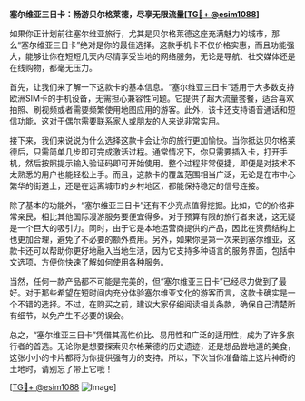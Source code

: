 **塞尔维亚三日卡：畅游贝尔格莱德，尽享无限流量[[TG💪+ @esim1088](https://t.me/s/esim1088)]**

如果你正计划前往塞尔维亚旅行，尤其是贝尔格莱德这座充满魅力的城市，那么“塞尔维亚三日卡”绝对是你的最佳选择。这款手机卡不仅价格实惠，而且功能强大，能够让你在短短几天内尽情享受当地的网络服务，无论是导航、社交媒体还是在线购物，都毫无压力。

首先，让我们来了解一下这款卡的基本信息。“塞尔维亚三日卡”适用于大多数支持欧洲SIM卡的手机设备，无需担心兼容性问题。它提供了超大流量套餐，适合喜欢拍照、刷视频或者需要频繁使用地图应用的游客。此外，该卡还支持语音通话和短信功能，这对于偶尔需要联系家人或朋友的人来说非常实用。

接下来，我们来说说为什么选择这款卡会让你的旅行更加愉快。当你抵达贝尔格莱德后，只需简单几步即可完成激活过程。通常情况下，你只需要插入卡，打开手机，然后按照提示输入验证码即可开始使用。整个过程非常便捷，即便是对技术不太熟悉的用户也能轻松上手。而且，这款卡的覆盖范围相当广泛，无论是在市中心繁华的街道上，还是在远离城市的乡村地区，都能保持稳定的信号连接。

除了基本的功能外，“塞尔维亚三日卡”还有不少亮点值得挖掘。比如，它的价格非常亲民，相比其他国际漫游服务要便宜得多。对于预算有限的旅行者来说，这无疑是一个巨大的吸引力。同时，由于它是本地运营商提供的产品，因此在资费结构上也更加合理，避免了不必要的额外费用。另外，如果你是第一次来到塞尔维亚，这款卡还可以帮助你更好地融入当地生活，因为它支持多种语言的服务界面，包括中文选项，方便你快速了解如何使用各种服务。

当然，任何一款产品都不可能是完美的，但“塞尔维亚三日卡”已经尽力做到了最好。对于那些希望在短时间内充分体验塞尔维亚文化的游客而言，这款卡确实是一个不错的选择。不过，在购买之前，建议大家仔细阅读相关条款，确保自己清楚所有细节，以免产生不必要的误会。

总之，“塞尔维亚三日卡”凭借其高性价比、易用性和广泛的适用性，成为了许多旅行者的首选。无论你是想要探索贝尔格莱德的历史遗迹，还是想品尝地道的美食，这张小小的卡片都将为你提供强有力的支持。所以，下次当你准备踏上这片神奇的土地时，请别忘了带上它哦！

[[TG💪+ @esim1088](https://t.me/s/esim1088) ![Image](https://i.postimg.cc/4NQfJmqS/Snipaste-2025-05-13-00-14-12.png)]